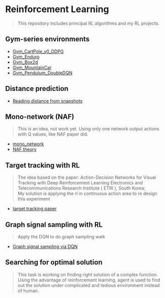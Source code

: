 # Reinforcement Learning
> This repository includes principal RL algorithms and my RL projects.
## Gym-series environments 

  * [Gym_CartPole_v0_DDPG](https://github.com/MorganWoods/ReinforcementLearning/blob/master/Gym_Cartpole/DDPG_CartPole_v0.py)
  * [Gym_Enduro](https://github.com/MorganWoods/ReinforcementLearning/blob/master/Gym_Enduro/DRL_enduro.py)
  * [Gym_Box2d](https://github.com/MorganWoods/ReinforcementLearning/blob/master/Gym_Box2d/carRacing.py)
  * [Gym_MountainCar](https://github.com/MorganWoods/ReinforcementLearning/blob/master/Gym_MountainCar/MountainCar-V0-QL.py)
  * [Gym_Pendulum_DoubleDQN](https://github.com/MorganWoods/ReinforcementLearning/blob/master/Gym_Pendulum_DoubleDQN/run_Pendulum.py)

## Distance prediction

  * [Reading distance from snapshots](https://github.com/MorganWoods/ReinforcementLearning/tree/master/DistancePrediction)


## Mono-network (NAF)
> This is an idea, not work yet. Using only one network output actions with Q values, like NAF paper did.
  * [mono_network](https://github.com/MorganWoods/ReinforcementLearning/blob/master/Mono_network/mono_network.py)
  * [NAF theory](https://github.com/MorganWoods/ReinforcementLearning/blob/master/Mono_network/NAF.md)


## Target tracking with RL
> The idea based on the paper: Action-Decision Networks for Visual Tracking with Deep Reinforcement Learning Electronics and Telecommunications Research Institute ( ETRI ), South Korea;  </br> My solution is applying the rl in continuous action area to re design this experiment
  * [target tracking paper](http://openaccess.thecvf.com/content_cvpr_2017/papers/Yun_Action-Decision_Networks_for_CVPR_2017_paper.pdf)

## Graph signal sampling with RL
> Apply the DQN to do graph sampling walk
  * [Graph signal sampling via DQN](https://github.com/MorganWoods/ReinforcementLearning/tree/master/GSS_DQN)


## Searching for optimal solution
> This task is working on finding right solution of a complex function. Using the advantage of reinforcement learning, agent is used to find out the solution under complicated and tedious environment instead of human.

